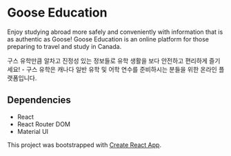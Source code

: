 # Goose Education
Enjoy studying abroad more safely and conveniently with information that is as authentic as Goose! Goose Education is an online platform for those preparing to travel and study in Canada.

구스 유학만큼 알차고 진정성 있는 정보들로 유학 생활을 보다 안전하고 편리하게 즐기세요! - 구스 유학은 캐나다 일반 유학 및 어학 연수를 준비하시는 분들을 위한 온라인 플랫폼입니다.

## Dependencies
- React
- React Router DOM
- Material UI

This project was bootstrapped with [Create React App](https://github.com/facebook/create-react-app).